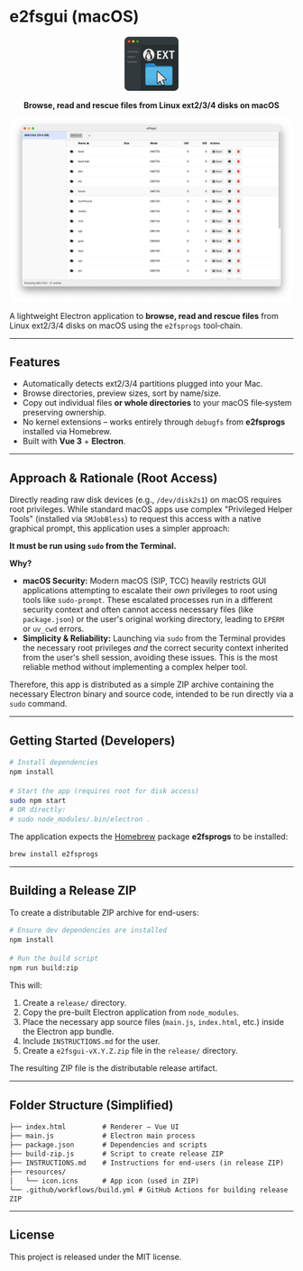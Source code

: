 # e2fsgui (macOS)

<p align="center">
  <img src="resources/icon.png" alt="e2fsgui icon" width="96" height="96" />
</p>

<p align="center"><b>Browse, read and rescue files from Linux ext2/3/4 disks on macOS</b></p>

<p align="center">
  <img src="./screenshot.png" alt="screenshot" width="500" />
</p>

A lightweight Electron application to **browse, read and rescue files** from Linux ext2/3/4 disks on macOS using the `e2fsprogs` tool‑chain.

---

## Features

* Automatically detects ext2/3/4 partitions plugged into your Mac.
* Browse directories, preview sizes, sort by name/size.
* Copy out individual files **or whole directories** to your macOS file‑system preserving ownership.
* No kernel extensions – works entirely through `debugfs` from **e2fsprogs** installed via Homebrew.
* Built with **Vue 3** + **Electron**.

---

## Approach & Rationale (Root Access)

Directly reading raw disk devices (e.g., `/dev/disk2s1`) on macOS requires root privileges. While standard macOS apps use complex "Privileged Helper Tools" (installed via `SMJobBless`) to request this access with a native graphical prompt, this application uses a simpler approach:

**It must be run using `sudo` from the Terminal.**

**Why?**

*   **macOS Security:** Modern macOS (SIP, TCC) heavily restricts GUI applications attempting to escalate their *own* privileges to root using tools like `sudo-prompt`. These escalated processes run in a different security context and often cannot access necessary files (like `package.json`) or the user's original working directory, leading to `EPERM` or `uv_cwd` errors.
*   **Simplicity & Reliability:** Launching via `sudo` from the Terminal provides the necessary root privileges *and* the correct security context inherited from the user's shell session, avoiding these issues. This is the most reliable method without implementing a complex helper tool.

Therefore, this app is distributed as a simple ZIP archive containing the necessary Electron binary and source code, intended to be run directly via a `sudo` command.

---

## Getting Started (Developers)

```bash
# Install dependencies
npm install

# Start the app (requires root for disk access)
sudo npm start
# OR directly:
# sudo node_modules/.bin/electron .
```

The application expects the [Homebrew](https://brew.sh) package **e2fsprogs** to be installed:

```bash
brew install e2fsprogs
```

---

## Building a Release ZIP

To create a distributable ZIP archive for end-users:

```bash
# Ensure dev dependencies are installed
npm install

# Run the build script
npm run build:zip
```

This will:
1.  Create a `release/` directory.
2.  Copy the pre-built Electron application from `node_modules`.
3.  Place the necessary app source files (`main.js`, `index.html`, etc.) inside the Electron app bundle.
4.  Include `INSTRUCTIONS.md` for the user.
5.  Create a `e2fsgui-vX.Y.Z.zip` file in the `release/` directory.

The resulting ZIP file is the distributable release artifact.

---

## Folder Structure (Simplified)

```
├── index.html         # Renderer – Vue UI
├── main.js            # Electron main process
├── package.json       # Dependencies and scripts
├── build-zip.js       # Script to create release ZIP
├── INSTRUCTIONS.md    # Instructions for end-users (in release ZIP)
├── resources/
│   └── icon.icns      # App icon (used in ZIP)
└── .github/workflows/build.yml # GitHub Actions for building release ZIP
```

---

## License

This project is released under the MIT license.
